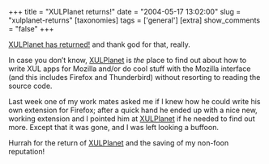 +++
title = "XULPlanet returns!"
date = "2004-05-17 13:02:00"
slug = "xulplanet-returns"
[taxonomies]
tags = ['general']
[extra]
show_comments = "false"
+++

[XULPlanet has returned!](http://www.xulplanet.com/ndeakin/article/257) and thank god for that, really.

In case you don’t know, [XULPlanet](http://www.xulplanet.com/) is *the* place to find out about how to write XUL apps for Mozilla and/or do cool stuff with the Mozilla interface (and this includes Firefox and Thunderbird) without resorting to reading the source code.

Last week one of my work mates asked me if I knew how he could write his own extension for Firefox; after a quick hand he ended up with a nice new, working extension and I pointed him at [XULPlanet](http://www.xulplanet.com/) if he needed to find out more. Except that it was gone, and I was left looking a buffoon.

Hurrah for the return of [XULPlanet](http://www.xulplanet.com/) and the saving of my non-foon reputation!
